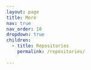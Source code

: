 ```yaml
---
layout: page
title: More
nav: true
nav_order: 10
dropdown: true
children:
  - title: Repositories
    permalink: /repositories/
  
---
```

